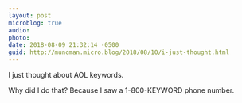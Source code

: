 ```yaml
---
layout: post
microblog: true
audio: 
photo: 
date: 2018-08-09 21:32:14 -0500
guid: http://muncman.micro.blog/2018/08/10/i-just-thought.html
---
```

I just thought about AOL keywords. 

Why did I do that? 
Because I saw a 1-800-KEYWORD phone number. 
